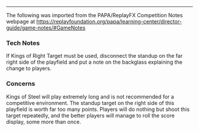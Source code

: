 ***
The following was imported from the PAPA/ReplayFX Competition Notes webpage at https://replayfoundation.org/papa/learning-center/director-guide/game-notes/#GameNotes
### Tech Notes
            
If Kings of Right Target must be used, disconnect the standup on the far right side of the playfield and put a note on the backglass explaining the change to players.

### Concerns
Kings of Steel will play extremely long and is not recommended for a competitive environment. The standup target on the right side of this playfield is worth far too many points. Players will do nothing but shoot this target repeatedly, and the better players will manage to roll the score display, some more than once.
